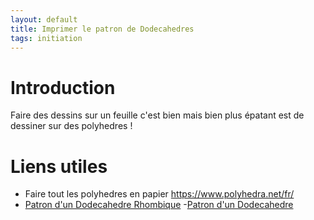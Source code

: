 ```yaml
---
layout: default
title: Imprimer le patron de Dodecahedres
tags: initiation
---
```

# Introduction

Faire des dessins sur un feuille c'est bien mais bien plus épatant est de dessiner sur des polyhedres !

# Liens utiles
- Faire tout les polyhedres en papier https://www.polyhedra.net/fr/
- [Patron d'un Dodecahedre Rhombique](https://www.polyhedra.net/pdf/rhombic_dodecahedron.pdf)
-[Patron d'un Dodecahedre](https://www.polyhedra.net/pdf/dodecahedron.pdf) 
